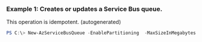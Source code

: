 ### Example 1: Creates or updates a Service Bus queue.
This operation is idempotent. (autogenerated)
```powershell
PS C:\> New-AzServiceBusQueue -EnablePartitioning  -MaxSizeInMegabytes {MaxSizeInMegabytes} -Name SB-Queue_example1 -Namespace {Namespace} -ResourceGroupName MyResourceGroup
```

